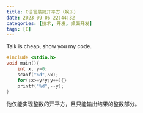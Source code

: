 ```yaml
---
title: C语言最简开平方（娱乐）
date: 2023-09-06 22:44:32
categories: [技术, 开发, 桌面开发]
tags: [C]
---
```


Talk is cheap, show you my code.

<!--more-->

```c
#include <stdio.h>
void main(){
    int x, y=0;
    scanf("%d",&x);
    for(;x>=y*y;y++){}
    printf("%d",--y);
}
```

他仅能实现整数的开平方，且只能输出结果的整数部分。
